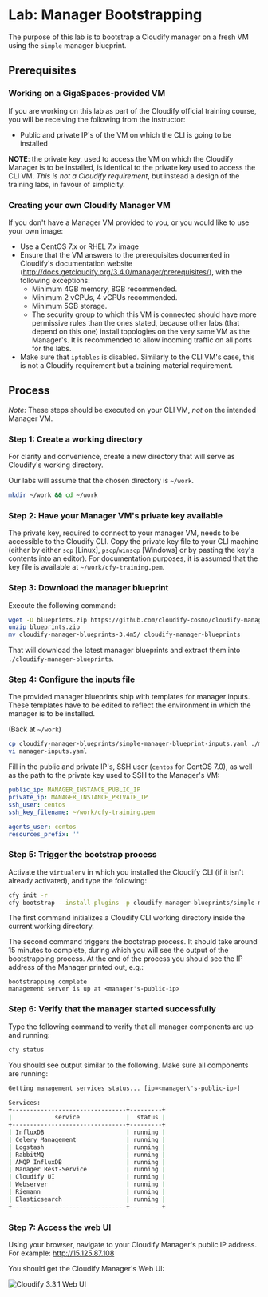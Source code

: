 # Lab: Manager Bootstrapping

The purpose of this lab is to bootstrap a Cloudify manager on a fresh VM using the `simple` manager blueprint.

## Prerequisites

### Working on a GigaSpaces-provided VM

If you are working on this lab as part of the Cloudify official training course, you will be receiving
the following from the instructor:

* Public and private IP's of the VM on which the CLI is going to be installed

**NOTE**: the private key, used to access the VM on which the Cloudify Manager is to be installed, is identical
to the private key used to access the CLI VM. *This is not a Cloudify requirement*, but instead a design
of the training labs, in favour of simplicity.

### Creating your own Cloudify Manager VM

If you don't have a Manager VM provided to you, or you would like to use your own image:

* Use a CentOS 7.x or RHEL 7.x image
* Ensure that the VM answers to the prerequisites documented in Cloudify's documentation website (http://docs.getcloudify.org/3.4.0/manager/prerequisites/),
with the following exceptions:
  * Minimum 4GB memory, 8GB recommended.
  * Minimum 2 vCPUs, 4 vCPUs recommended.
  * Minimum 5GB storage.
  * The security group to which this VM is connected should have more permissive rules than the ones stated,
  because other labs (that depend on this one) install topologies on the very same VM as the Manager's.
  It is recommended to allow incoming traffic on all ports for the labs.
* Make sure that `iptables` is disabled. Similarly to the CLI VM's case, this is not a Cloudify requirement but a training
material requirement.

## Process

*Note*: These steps should be executed on your CLI VM, *not* on the intended Manager VM.

### Step 1: Create a working directory

For clarity and convenience, create a new directory that will serve as Cloudify's working directory.

Our labs will assume that the chosen directory is `~/work`.

```bash
mkdir ~/work && cd ~/work
```

### Step 2: Have your Manager VM's private key available

The private key, required to connect to your manager VM, needs to be accessible to the Cloudify CLI. Copy the private key file to your CLI machine (either by either `scp` [Linux], `pscp`/`winscp` [Windows] or by pasting the key's contents into an editor).
For documentation purposes, it is assumed that the key file is available at `~/work/cfy-training.pem`.

### Step 3: Download the manager blueprint

Execute the following command:

```bash
wget -O blueprints.zip https://github.com/cloudify-cosmo/cloudify-manager-blueprints/archive/3.4m5.zip
unzip blueprints.zip
mv cloudify-manager-blueprints-3.4m5/ cloudify-manager-blueprints
```

That will download the latest manager blueprints and extract them into `./cloudify-manager-blueprints`.

### Step 4: Configure the inputs file

The provided manager blueprints ship with templates for manager inputs. These templates have to be edited to reflect the environment in which the manager is to be installed.

(Back at `~/work`)

```bash
cp cloudify-manager-blueprints/simple-manager-blueprint-inputs.yaml ./manager-inputs.yaml
vi manager-inputs.yaml
```

Fill in the public and private IP's, SSH user (`centos` for CentOS 7.0), as well as the path to the private key used to SSH to the Manager's VM:

```yaml
public_ip: MANAGER_INSTANCE_PUBLIC_IP
private_ip: MANAGER_INSTANCE_PRIVATE_IP
ssh_user: centos
ssh_key_filename: ~/work/cfy-training.pem

agents_user: centos
resources_prefix: ''
```

### Step 5: Trigger the bootstrap process

Activate the `virtualenv` in which you installed the Cloudify CLI (if it isn't already activated), and type the following:

```bash
cfy init -r
cfy bootstrap --install-plugins -p cloudify-manager-blueprints/simple-manager-blueprint.yaml -i manager-inputs.yaml
```

The first command initializes a Cloudify CLI working directory inside the current working directory.

The second command triggers the bootstrap process. It should take around 15 minutes to complete, during which you will see the output of the bootstrapping process. At the end of the process you should see the IP address of the Manager printed out, e.g.:

```
bootstrapping complete
management server is up at <manager's-public-ip>
```

### Step 6: Verify that the manager started successfully

Type the following command to verify that all manager components are up and running:

```bash
cfy status
```

You should see output similar to the following. Make sure all components are running:

```bash
Getting management services status... [ip=<manager\'s-public-ip>]

Services:
+--------------------------------+---------+
|            service             |  status |
+--------------------------------+---------+
| InfluxDB                       | running |
| Celery Management              | running |
| Logstash                       | running |
| RabbitMQ                       | running |
| AMQP InfluxDB                  | running |
| Manager Rest-Service           | running |
| Cloudify UI                    | running |
| Webserver                      | running |
| Riemann                        | running |
| Elasticsearch                  | running |
+--------------------------------+---------+
```

### Step 7: Access the web UI

Using your browser, navigate to your Cloudify Manager's public IP address. For example: http://15.125.87.108

You should get the Cloudify Manager's Web UI:

![Cloudify 3.3.1 Web UI](../../../raw/3.3.1/simple-bootstrap/cfy-3.3.1-ui.png "Cloudify 3.3.1 Web UI")
